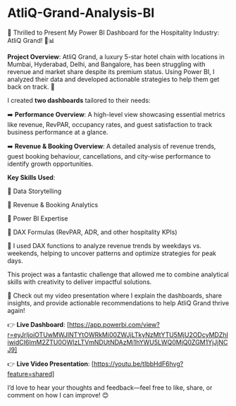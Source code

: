 # AtliQ-Grand-Analysis-BI
🌟 Thrilled to Present My Power BI Dashboard for the Hospitality Industry: AtliQ Grand! 🏨📊

**Project Overview**:
AtliQ Grand, a luxury 5-star hotel chain with locations in Mumbai, Hyderabad, Delhi, and Bangalore, has been struggling with revenue and market share despite its premium status. Using Power BI, I analyzed their data and developed actionable strategies to help them get back on track. 🚀

I created **two dashboards** tailored to their needs:

➡️ **Performance Overview**: A high-level view showcasing essential metrics like revenue, RevPAR, occupancy rates, and guest satisfaction to track business performance at a glance.

➡️ **Revenue & Booking Overview**: A detailed analysis of revenue trends, guest booking behaviour, cancellations, and city-wise performance to identify growth opportunities.

**Key Skills Used**:

🔹 Data Storytelling

🔹 Revenue & Booking Analytics

🔹 Power BI Expertise

🔹 DAX Formulas (RevPAR, ADR, and other hospitality KPIs)

🔹 I used DAX functions to analyze revenue trends by weekdays vs. weekends, helping to uncover patterns and optimize strategies for peak days.



This project was a fantastic challenge that allowed me to combine analytical skills with creativity to deliver impactful solutions.



🎥 Check out my video presentation where I explain the dashboards, share insights, and provide actionable recommendations to help AtliQ Grand thrive again!



👉 **Live Dashboard**: [https://app.powerbi.com/view?r=eyJrIjoiOTUwMWJlNTYtOWRkMi00ZWJjLTkyNzMtYTU5MjU2ODcyMDZhIiwidCI6ImM2ZTU0OWIzLTVmNDUtNDAzMi1hYWU5LWQ0MjQ0ZGM1YjJjNCJ9]

👉 **Live Video Presentation**: [https://youtu.be/tIbbHdF6hvg?feature=shared]



I’d love to hear your thoughts and feedback—feel free to like, share, or comment on how I can improve! 😊
